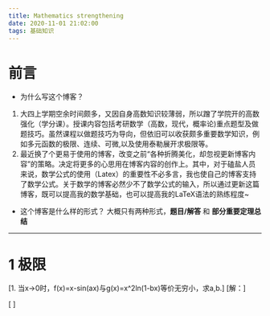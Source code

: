 ```yaml
---
title: Mathematics strengthening
date: 2020-11-01 21:02:00
tags: 基础知识
---
```


# 前言
- 为什么写这个博客？
1. 大四上学期空余时间颇多，又因自身高数知识较薄弱，所以蹭了学院开的高数强化（学分课）。授课内容包括考研数学（高数，现代，概率论)重点题型及做题技巧。虽然课程以做题技巧为导向，但依旧可以收获颇多重要数学知识，例如多元函数的极限、连续、可微,以及使用泰勒展开求极限等。
2. 最近换了个更易于使用的博客，改变之前“各种折腾美化，却忽视更新博客内容”的策略。决定将更多的心思用在博客内容的创作上。其中，对于磕盐人员来说，数学公式的使用（Latex）的重要性不必多言，我也使自己的博客支持了数学公式。关于数学的博客必然少不了数学公式的输入，所以通过更新这篇博客，既可以提高我的数学基础，也可以提高我的LaTeX语法的熟练程度~
- 这个博客是什么样的形式？
大概只有两种形式，**题目/解答** 和 **部分重要定理总结**

---
# 1 极限

\[1. 当x→0时，f(x)=x-sin(ax)与g(x)=x^2ln(1-bx)等价无穷小，求a,b.\]
\[解：\]

\[ \]
